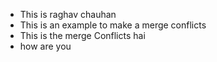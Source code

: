 


- This is raghav chauhan
- This is an example to make a merge conflicts
- This is the merge Conflicts hai
- how are you


